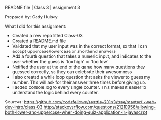 README file | Class 3 | Assignment 3

Prepared by: Cody Hulsey

What I did for this assignment:
- Created a new repo titled Class-03
- Created a README.md file
- Validated that my user input was in the correct format, so that I can accept uppercase/lowercase or shorthand answers
- Add a fourth question that takes a numeric input, and indicates to the user whether the guess is 'too high' or 'too low'
- Notified the user at the end of the game how many questions they guessed correctly, so they can celebrate their awesomness
- I also created a while loop question that asks the viewer to guess my number. This will ask for their answer three times before giving up.
- I added console.log to every single counter. This makes it easier to understand the logic behind every counter.

Sources:
https://github.com/codefellows/seattle-201n3/tree/master/1-web-dev-intro/class-03
http://stackoverflow.com/questions/21210956/allowing-both-lower-and-uppercase-when-doing-quiz-application-in-javascript
